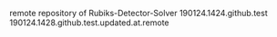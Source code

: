 remote repository of Rubiks-Detector-Solver
190124.1424.github.test
190124.1428.github.test.updated.at.remote
